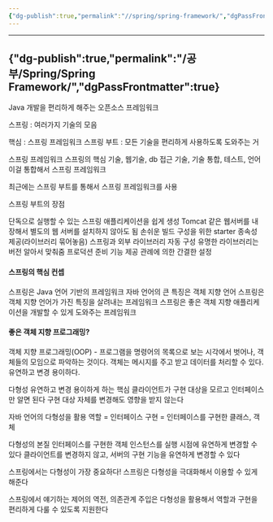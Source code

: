 ```yaml
---
{"dg-publish":true,"permalink":"//spring/spring-framework/","dgPassFrontmatter":true}
---
```



---
{"dg-publish":true,"permalink":"/공부/Spring/Spring Framework/","dgPassFrontmatter":true}
---

Java 개발을 편리하게 해주는 오픈소스 프레임워크

스프링 : 여러가지 기술의 모음

핵심 : 스프링 프레임워크
스프링 부트 : 모든 기술을 편리하게 사용하도록 도와주는 거

스프링 프레임워크
스프링의 핵심 기술, 웹기술, db 접근 기술, 기술 통합, 테스트, 언어
이걸 통합해서 스프링 프레임워크

최근에는 스프링 부트를 통해서 스프링 프레임워크를 사용

스프링 부트의 장점

단독으로 실행할 수 있는 스프링 애플리케이션을 쉽게 생성
Tomcat 같은 웹서버를 내장해서 별도의 웹 서버를 설치하지 않아도 됨
손쉬운 빌드 구성을 위한 starter 종속성 제공(라이브러리 묶어놓음)
스프링과 외부 라이브러리 자동 구성
유명한 라이브러리는 버전 알아서 맞춰줌
프로덕션 준비 기능 제공
관례에 의한 간결한 설정

#### 스프링의 핵심 컨셉
스프링은 Java 언어 기반의 프레임워크
자바 언어의 큰 특징은 객체 지향 언어
스프링은 객체 지향 언어가 가진 특징을 살려내는 프레임워크
스프링은 좋은 객체 지향 애플리케이션을 개발할 수 있게 도와주는 프레임워크

#### 좋은 객체 지향 프로그래밍?
객체 지향 프로그래밍(OOP) - 프로그램을 명령어의 목록으로 보는 시각에서 벗어나, 객체들의 모임으로 파악하는 것이다. 객체는 메시지를 주고 받고 데이터를 처리할 수 있다. 유연하고 변경 용이하다.

다형성
유연하고 변경 용이하게 하는 핵심
클라이언트가 구현 대상을 모르고 인터페이스만 알면 된다
구현 대상 자체를 변경해도 영향을 받지 않는다

자바 언어의 다형성을 활용
역할  = 인터페이스
구현 = 인터페이스를 구현한 클래스, 객체

다형성의 본질
인터페이스를 구현한 객체 인스턴스를 실행 시점에 유연하게 변경할 수 있다
클라이언트를 변경하지 않고, 서버의 구현 기능을 유연하게 변경할 수 있다

스프링에서는 다형성이 가장 중요하다!
스프링은 다형성을 극대화해서 이용할 수 있게 해준다

스프링에서 얘기하는 제어의 역전, 의존관계 주입은 다형성을 활용해서 역할과 구현을 편리하게 다룰 수 있도록 지원한다